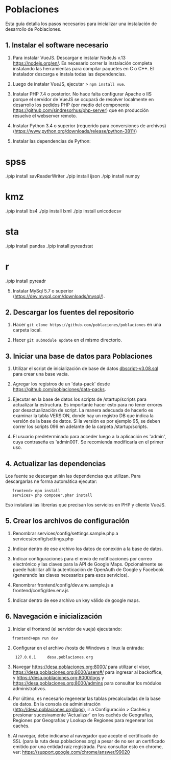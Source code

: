 # Poblaciones
Esta guía detalla los pasos necesarios para inicializar una instalación de desarrollo de Poblaciones.

## 1. Instalar el software necesario

1. Para instalar VueJS. Descargar e instalar NodeJs v.13 https://nodejs.org/en/. Es necesario correr la instalación completa instalando las herramientas para compilar paquetes en C o C++. El instalador descarga e instala todas las dependencias. 

2. Luego de instalar VueJS, ejecutar > `npm install vue`.

3. Instalar PHP 7.4 o posterior. No hace falta configurar Apache o IIS porque el servidor de VueJS se ocupará de resolver localmente en desarrollo los pedidos PHP (por medio del componente https://github.com/sindresorhus/php-server) que en producción resuelve el webserver remoto.

4. Instalar Python 3.4 o superior (requerido para conversiones de archivos) (https://www.python.org/downloads/release/python-3811/)

5. Instalar las dependencias de Python: 

# spss
./pip install savReaderWriter
./pip install ijson
./pip install numpy

# kmz
./pip install bs4
./pip install lxml
./pip install unicodecsv

# sta
./pip install pandas
./pip install pyreadstat

# r
./pip install pyreadr


5. Instalar MySql 5.7 o superior (https://dev.mysql.com/downloads/mysql/).

## 2. Descargar los fuentes del repositorio

1. Hacer `git clone https://github.com/poblaciones/poblaciones` en una carpeta local.

2. Hacer `git submodule update` en el mismo directorio.

## 3. Iniciar una base de datos para Poblaciones

1. Utilizar el script de inicialización de base de datos [dbscript-v3.08.sql](dbscript-v3.08.sql) para crear una base vacía. 

2. Agregar los registros de un 'data-pack' desde https://github.com/poblaciones/data-packs.

3. Ejecutar en la base de datos los scripts de /startup/scripts para actualizar la estructura. Es importante hacer esto para no tener errores por desactualización de script. La manera adecuada de hacerlo es examinar la tabla VERSION, donde hay un registro DB que indica la versión de la base de datos. Si la versión es por ejemplo 95, se deben correr los scripts 096 en adelante de la carpeta /startup/scripts. 

4. El usuario predeterminado para acceder luego a la aplicación es 'admin', cuya contraseña es 'admin001'. Se recomienda modificarla en el primer uso.

## 4. Actualizar las dependencias

Los fuente se descargan sin las dependencias que utilizan. Para descargarlas ne forma automática ejecutar:

```
   frontend> npm install
   services> php composer.phar install
```

Eso instalará las librerías que precisan los servicios en PHP y cliente VueJS.

## 5. Crear los archivos de configuración

1. Renombrar services/config/settings.sample.php a services/config/settings.php 
 
2. Indicar dentro de ese archivo los datos de conexión a la base de datos. 

3. Indicar configuraciones para el envío de notificaciones por correo electrónico y las claves para la API de Google Maps. Opcionalmente se puede habilitar allí la autenticación de OpenAuth de Google y Facebook (generando las claves necesarios para esos servicios).

4. Renombrar frontend/config/dev.env.sample.js a frontend/config/dev.env.js
 
5. Indicar dentro de ese archivo un key válido de google maps.

## 6. Navegación e inicialización 

1. Iniciar el frontend (el servidor de vuejs) ejecutando:
 ```
    frontend>npm run dev
```

2. Configurar en el archivo /hosts de Windows o linux la entrada: 

        127.0.0.1     desa.poblaciones.org
  
3. Navegar https://desa.poblaciones.org:8000/ para utilizar el visor, https://desa.poblaciones.org:8000/users#/ para ingresar al backoffice, y https://desa.poblaciones.org:8000/logs y https://desa.poblaciones.org:8000/admins para consultar los módulos administrativos.

4. Por último, es necesario regenerar las tablas precalculadas de la base de datos. En la consola de administración (http://desa.poblaciones.org/logs), ir a Configuración > Cachés y presionar sucesivamente 'Actualizar' en los cachés de Geografías, Regiones por Geografías y Lookup de Regiones para regenerar los cachés.

5. Al navegar, debe indicarse al navegador que acepte el certificado de SSL (para la ruta desa.poblaciones.org) a pesar de no ser un certificado emitido por una entidad raíz registrada. Para consultar esto en chrome, ver: https://support.google.com/chrome/answer/99020
